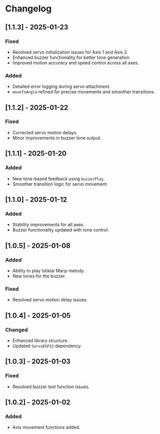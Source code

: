 # Changelog

## [1.1.3] - 2025-01-23
### Fixed
- Resolved servo initialization issues for Axis 1 and Axis 2.
- Enhanced buzzer functionality for better tone generation.
- Improved motion accuracy and speed control across all axes.

### Added
- Detailed error logging during servo attachment.
- `moveToAngle` refined for precise movements and smoother transitions.

## [1.1.2] - 2025-01-22
### Fixed
- Corrected servo motion delays.
- Minor improvements in buzzer tone output.

## [1.1.1] - 2025-01-20
### Added
- New tone-based feedback using `buzzerPlay`.
- Smoother transition logic for servo movement.

## [1.1.0] - 2025-01-12
### Added
- Stability improvements for all axes.
- Buzzer functionality updated with tone control.

## [1.0.5] - 2025-01-08
### Added
- Ability to play Istiklal Marşı melody.
- New tones for the buzzer.

### Fixed
- Resolved servo motion delay issues.

## [1.0.4] - 2025-01-05
### Changed
- Enhanced library structure.
- Updated `ServoESP32` dependency.

## [1.0.3] - 2025-01-03
### Fixed
- Resolved buzzer test function issues.

## [1.0.2] - 2025-01-02
### Added
- Axis movement functions added.
